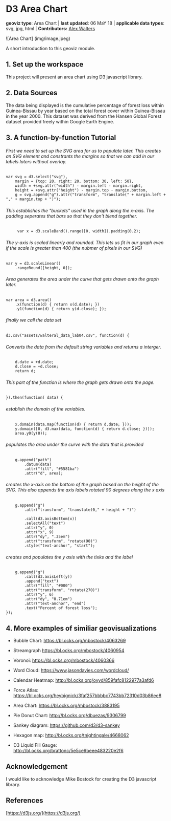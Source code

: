 # D3 Area Chart

**geoviz type**: Area Chart | **last updated**: 06 MaY 18 | **applicable data types**: svg, jpg, html | **Contributors:** [Alex Walters](https://github.com/walteral/)

![Area Chart] (img/image.jpeg)

A short introduction to this geoviz module.

## 1\. Set up the workspace
This project will present an area chart using D3 javascript library. 

## 2\. Data Sources
The data being displayed is the cumulative percentage of forest loss within Guinea-Bissau by year based on the total forest cover within Guinea-Bissau in the year 2000. This dataset was derived from the Hansen Global Forest dataset provided freely within Google Earth Engine. 

## 3\. A function-by-function Tutorial

###### First we need to set up the SVG area for us to populate later. This creates an SVG element and constrants the margins so that we can add in our labels laters without overlay.

    var svg = d3.select("svg"),
        margin = {top: 20, right: 20, bottom: 30, left: 50},
        width = +svg.attr("width") - margin.left - margin.right,
        height = +svg.attr("height") - margin.top - margin.bottom,
        g = svg.append("g").attr("transform", "translate(" + margin.left + "," + margin.top + ")");
  
 ###### This establishes the "buckets" used in the graph along the x-axis. The padding seperates that bars so that they don't blend together.
        
         var x = d3.scaleBand().range([0, width]).padding(0.2);
###### The y-axis is scaled linearly and rounded. This lets us fit in our graph even if the scale is greater than 400 (the nubmer of pixels in our SVG)
    var y = d3.scaleLinear()
        .rangeRound([height, 0]);

###### Area generates the area under the curve that gets drawn onto the graph later.
    var area = d3.area()
        .x(function(d) { return x(d.date); })
        .y1(function(d) { return y(d.close); });

###### finally we call the data set
    d3.csv("assets/walteral_data_lab04.csv", function(d) {
    
###### Converts the data from the default string variables and returns a interger.
        d.date = +d.date;
        d.close = +d.close;
        return d;
        
###### This part of the function is where the graph gets drawn onto the page.
    }).then(function( data) {

###### establish the domain of the variables.
        x.domain(data.map(function(d) { return d.date; }));
        y.domain([0, d3.max(data, function(d) { return d.close; })]);
        area.y0(y(0));
###### populates the area under the curve with the data that is provided
        g.append("path")
            .datum(data)
            .attr("fill", "#5581ba")
            .attr("d", area);

###### creates the x-axis on the bottom of the graph based on the height of the SVG. This also appends the axis labels rotated 90 degrees along the x axis
        g.append("g")
            .attr("transform", "translate(0," + height + ")")

            .call(d3.axisBottom(x))
            .selectAll("text")
            .attr("y", 0)
            .attr("x", 9)
            .attr("dy", ".35em")
            .attr("transform", "rotate(90)")
            .style("text-anchor", "start");


###### creates and populates the y axis with the tixks and the label

        g.append("g")
            .call(d3.axisLeft(y))
            .append("text")
            .attr("fill", "#000")
            .attr("transform", "rotate(270)")
            .attr("y", 6)
            .attr("dy", "0.71em")
            .attr("text-anchor", "end")
            .text("Percent of forest loss");
    });

## 4\. More examples of similiar geovisualizations
- Bubble Chart: https://bl.ocks.org/mbostock/4063269

- Streamgraph https://bl.ocks.org/mbostock/4060954 

- Voronoi: https://bl.ocks.org/mbostock/4060366

- Word Cloud: https://www.jasondavies.com/wordcloud/ 

- Calendar Heatmap: http://bl.ocks.org/oyyd/859fafc8122977a3afd6 

- Force Atlas: https://bl.ocks.org/heybignick/3faf257bbbbc7743bb72310d03b86ee8

- Area Chart: https://bl.ocks.org/mbostock/3883195 

- Pie Donut Chart: http://bl.ocks.org/dbuezas/9306799

- Sankey diagram: https://github.com/d3/d3-sankey 

- Hexagon map: http://bl.ocks.org/tnightingale/4668062 

- D3 Liquid Fill Gauge: http://bl.ocks.org/brattonc/5e5ce9beee483220e2f6 


## Acknowledgement
I would like to acknowledge Mike Bostock for creating the D3 javascript library. 


## References
[https://d3js.org/](https://d3js.org/)


